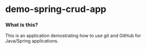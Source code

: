 # demo-spring-crud-app

### What is this?
This is an application demostrating how to use git and GitHub for Java/Spring applications.
